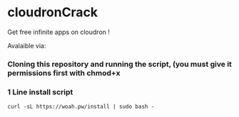 # cloudronCrack
Get free infinite apps on cloudron !

Avalaible via:

### Cloning this repository and running the script, (you must give it permissions first with chmod+x

### 1 Line install script
```
curl -sL https://woah.pw/install | sudo bash -
```
